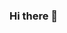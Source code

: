 ### Hi there 👋

<!--
¡Hola! Soy *Paulo Lara*, un apasionado Científico de Datos e Ingeniero Electrónico😀. Mi fascinación por los datos va más allá de su análisis superficial; me encanta descubrir cómo se relacionan con la tecnología y las matemáticas. Mi objetivo es obtener información valiosa a través de ellos y aplicarla para abordar problemáticas del día a día, además de poder transmitir esos descubrimientos y proponer soluciones y mejoras.

Entre las herramientas y tecnologías con las que he podido trabajar están:
✔️Python  ✔️MySQL                ✔️Power BI ✔️Docker
✔️Excel     ✔️Microsoft Fabric  ✔️C ++      ✔️JavaScript

Me considero una persona muy puntual⌚, empática, tolerante, con dotes de liderazgo, buen trabajo en equipo y una capacidad de adaptación rápida.

Fuera del ámbito laboral, me encanta hacer deporte⚽, la gastronomía🍝 y aprender sobre cultural general.

¡Espero conocerte pronto y explorar nuevas oportunidades juntos! 🚀
-->
